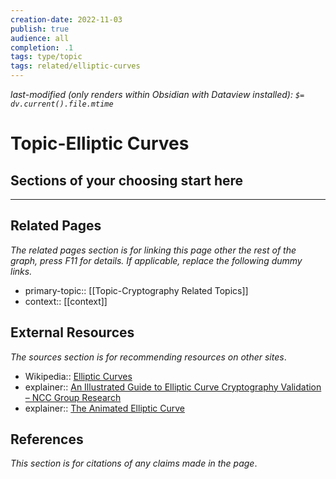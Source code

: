 ```yaml
---
creation-date: 2022-11-03
publish: true
audience: all
completion: .1
tags: type/topic
tags: related/elliptic-curves
---
```

*last-modified (only renders within Obsidian with Dataview installed): `$= dv.current().file.mtime`*
# Topic-Elliptic Curves

## Sections of your choosing start here

---
## Related Pages
*The related pages section is for linking this page other the rest of the graph, press F11 for details. If applicable, replace the following dummy links.*
- primary-topic:: [[Topic-Cryptography Related Topics]]
- context:: \[\[context\]\]

## External Resources
*The sources section is for recommending resources on other sites*.
- Wikipedia:: [Elliptic Curves](https://en.wikipedia.org/wiki/Elliptic_curve)
- explainer:: [An Illustrated Guide to Elliptic Curve Cryptography Validation – NCC Group Research](https://research.nccgroup.com/2021/11/18/an-illustrated-guide-to-elliptic-curve-cryptography-validation/)
- explainer:: [The Animated Elliptic Curve](https://curves.xargs.org/)

## References
*This section is for citations of any claims made in the page*.